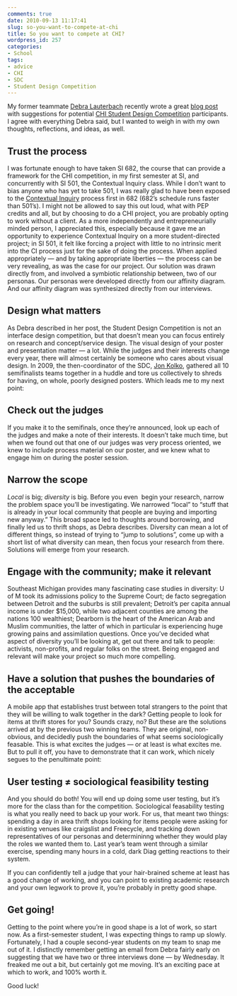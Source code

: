 ```yaml
---
comments: true
date: 2010-09-13 11:17:41
slug: so-you-want-to-compete-at-chi
title: So you want to compete at CHI?
wordpress_id: 257
categories:
- School
tags:
- advice
- CHI
- SDC
- Student Design Competition
---
```


My former teammate [Debra Lauterbach](http://debralauterbach.com) recently wrote a great [blog post](http://www.debralauterbach.com/blog/2010/09/advice-to-chi-student-design-competition-participants/) with suggestions for potential [CHI Student Design Competition](http://chi2011.org/authors/sdc/index.html) participants. I agree with everything Debra said, but I wanted to weigh in with my own thoughts, reflections, and ideas, as well.


## Trust the process


I was fortunate enough to have taken SI 682, the course that can provide a framework for the CHI competition, in my first semester at SI, and concurrently with SI 501, the Contextual Inquiry class. While I don’t want to bias anyone who has yet to take 501, I was really glad to have been exposed to the [Contextual Inquiry](http://en.wikipedia.org/wiki/Contextual_inquiry) process first in 682 (682’s schedule runs faster than 501’s). I might not be allowed to say this out loud, what with PEP credits and all, but by choosing to do a CHI project, you are probably opting to work without a client. As a more independently and entrepreneurially minded person, I appreciated this, especially because it gave me an opportunity to experience Contextual Inquiry on a more student-directed project; in SI 501, it felt like forcing a project with little to no intrinsic merit into the CI process just for the sake of doing the process. When applied appropriately — and by taking appropriate liberties — the process can be very revealing, as was the case for our project. Our solution was drawn directly from, and involved a symbiotic relationship between, two of our personas. Our personas were developed directly from our affinity diagram. And our affinity diagram was synthesized directly from our interviews.


## Design what matters


As Debra described in her post, the Student Design Competition is not an interface design competition, but that doesn’t mean you can focus entirely on research and concept/service design. The visual design of your poster and presentation matter — a lot. While the judges and their interests change every year, there will almost certainly be someone who cares about visual design. In 2009, the then-coordinator of the SDC, [Jon Kolko](http://www.jonkolko.com/), gathered all 10 semifinalists teams together in a huddle and tore us collectively to shreds for having, on whole, poorly designed posters. Which leads me to my next point:


## Check out the judges


If you make it to the semifinals, once they’re announced, look up each of the judges and make a note of their interests. It doesn’t take much time, but when we found out that one of our judges was very process oriented, we knew to include process material on our poster, and we knew what to engage him on during the poster session.


## Narrow the scope


_Local_ is big; _diversity_ is big. Before you even  begin your research, narrow the problem space you’ll be investigating. We narrowed “local” to “stuff that is already in your local community that people are buying and importing new anyway.” This broad space led to thoughts around borrowing, and finally led us to thrift shops, as Debra describes. Diversity can mean a lot of different things, so instead of trying to “jump to solutions”, come up with a short list of what diversity can mean, then focus your research from there. Solutions will emerge from your research.


## Engage with the community; make it relevant


Southeast Michigan provides many fascinating case studies in diversity: U of M took its admissions policy to the Supreme Court; de facto segregation between Detroit and the suburbs is still prevalent; Detroit’s per capita annual income is under $15,000, while two adjacent counties are among the nations 100 wealthiest; Dearborn is the heart of the American Arab and Muslim communities, the latter of which in particular is experiencing huge growing pains and assimilation questions. Once you’ve decided what aspect of diversity you’ll be looking at, get out there and talk to people: activists, non-profits, and regular folks on the street. Being engaged and relevant will make your project so much more compelling.


## Have a solution that pushes the boundaries of the acceptable


A mobile app that establishes trust between total strangers to the point that they will be willing to walk together in the dark? Getting people to look for items at thrift stores for you? Sounds crazy, no? But these are the solutions arrived at by the previous two winning teams. They are original, non-obvious, and decidedly push the boundaries of what seems sociologically feasable. This is what excites the judges — or at least is what excites me. But to pull it off, you have to demonstrate that it can work, which nicely segues to the penultimate point:


## User testing ≠ sociological feasibility testing


And you should do both! You will end up doing some user testing, but it’s more for the class than for the competition. Sociological feasability testing is what you really need to back up your work. For us, that meant two things: spending a day in area thrift shops looking for items people were asking for in existing venues like craigslist and Freecycle, and tracking down representatives of our personas and determininng whether they would play the roles we wanted them to. Last year’s team went through a similar exercise, spending many hours in a cold, dark Diag getting reactions to their system.

If you can confidently tell a judge that your hair-brained scheme at least has a good change of working, and you can point to existing academic research and your own legwork to prove it, you’re probably in pretty good shape.


## Get going!


Getting to the point where you’re in good shape is a lot of work, so start now. As a first-semester student, I was expecting things to ramp up slowly. Fortunately, I had a couple second-year students on my team to snap me out of it. I distinctly remember getting an email from Debra fairly early on suggesting that we have two or three interviews done — by Wednesday. It freaked me out a bit, but certainly got me moving. It’s an exciting pace at which to work, and 100% worth it.

Good luck!
